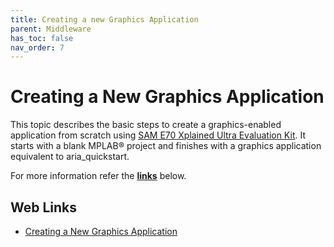 ```yaml
---
title: Creating a new Graphics Application
parent: Middleware
has_toc: false
nav_order: 7
---
```


# Creating a New Graphics Application

This topic describes the basic steps to create a graphics-enabled application from scratch using [SAM E70 Xplained Ultra Evaluation Kit](https://www.microchip.com/DevelopmentTools/ProductDetails/PartNO/DM320113). It starts with a blank MPLAB® project and finishes with a graphics application equivalent to aria_quickstart.

For more information refer the **[links](#Web-Links)** below.

## <a id="Web-Links"> </a> 
## Web Links

- [Creating a New Graphics Application](https://github.com/Microchip-MPLAB-Harmony/gfx/wiki/Creating-a-New-Graphics-Application )